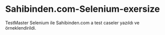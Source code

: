 # Sahibinden.com-Selenium-exersize
TestMaster Selenium ile Sahibinden.com a test caseler yazıldı ve örneklendirildi.
